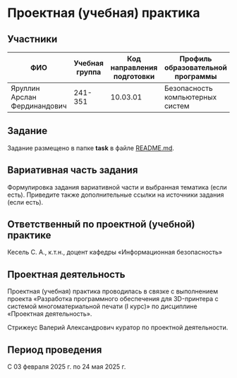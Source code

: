 # Проектная (учебная) практика

## Участники

| ФИО | Учебная группа | Код направления подготовки | Профиль образовательной программы |
|-|-|-|-|
| Яруллин Арслан Фердинандович |241-351|10.03.01|Безопасность компьютерных систем|


## Задание

Задание размещено в папке **task** в файле [README.md](task/README.md).

## Вариативная часть задания

Формулировка задания вариативной части и выбранная тематика (если есть). Приведите также дополнительные ссылки на источники задания (если есть).

## Ответственный по проектной (учебной) практике

Кесель С. А., к.т.н., доцент кафедры «Информационная безопасность»

## Проектная деятельность

Проектная (учебная) практика проводилась в связке с выполнением проекта «Разработка программного обеспечения для 3D-принтера с системой многоматериальной печати (I курс)» по дисциплине «Проектная деятельность».

Стрижеус Валерий Александрович куратор по проектной деятельности.

## Период проведения

С 03 февраля 2025 г. по 24 мая 2025 г.
